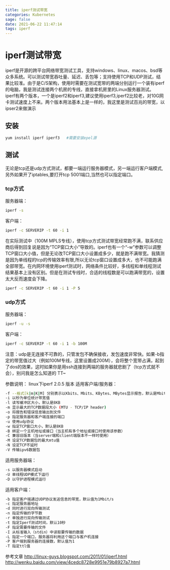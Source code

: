 ```yaml
---
title: iperf测试带宽
categories: Kubernetes
sage: false
date: 2021-06-22 11:47:14
tags: iperf
---
```


# iperf测试带宽

iperf是开源的跨平台网络带宽测试工具，支持windows、linux、macos、bsd等众多系统。可以测试带宽吞吐量、延迟、丢包等；支持使用TCP和UDP测试，结果比较准。由于是C/S架构，使用时需要在测试宽带的两端分别运行一个装有iperf的电脑，我是测试连接两个机房的专线，直接拿机房里的Linux服务器测试。
iperf有两个版本，一个是iperf2和iperf3,建议使用iperf3,iperf2比较老，对10G网卡测试速度上不来。两个版本用法基本上是一样的，我这里是测试百兆的带宽，以ipser2来做演示
<!-- more -->

## 安装

```sh
yum install iperf iperf3   #需要安装epel源
```
## 测试

无论是tcp还是udp方式测试，都要一端运行服务器模式，另一端运行客户端模式,另外如果开了iptables,要打开tcp 5001端口,当然也可以指定端口。

### tcp方式

服务器端：
```sh
iperf -s
```

客户端：
```sh
iperf -c SERVERIP -t 60 -i 1
```

在实际测试中（100M MPLS专线），使用tcp方式测试带宽经常跑不满，联系供应商后得到回复说是因为“TCP窗口大小”导致的。iperf也有一个“-w”参数可以调整TCP窗口大小值，但是无论改TCP窗口大小设置成多少，就是跑不满带宽。我猜测是因为单线程的tcp的传输效率有限,所以无论tcp窗口设置成多大，也不可能跑满全部带宽。在内网环境使用iperf测试时，网络条件比较好，多线程和单线程测试结果基本上没有区别。但是在测试专线时，合适的线程数是可以跑满带宽的，设置太大反而速度会下降。

```sh
iperf -c SERVERIP -t 60 -i 1 -P 5 
```

### udp方式
服务器端：
```sh
iperf -u -s
```

客户端：
```sh
iperf -c SERVERIP -t 60 -i 1 -b 100M
```
注意：udp是无连接不可靠的，只管发包不确保接收，发包速度非常快。如果-b指定的带宽值过大（例如100M专线，这里设置成200M），会将整个宽带占满，起到了dos的效果，这时如果你是用ssh连接到两端的服务器就悲剧了（tcp方式就不会），别问我是怎么知道的 TT~

参数说明：
linux下iperf 2.0.5 版本
适用客户端/服务器：
```sh
-f --格式[k|m|K|M] 分别表示以Kbits、Mbits、KBytes、MBytes显示报告，默认是Mbits
-i 以秒为单位统计带宽值 
-l 读写缓冲区大小，默认是8KB
-m 显示最大的TCP数据段大小 (MTU - TCP/IP header)
-o 将报告和错误信息输出到文件
-p 指定服务器和客户端连接的端口
-u 使用udp协议
-w 指定TCP窗口大小，默认是8KB
-B 绑定一个主机地址或接口（当主机有多个地址或接口时使用该参数）
-C 兼容旧版本（当server端和client端版本不一样时使用）
-M 设定TCP数据包的最大mtu值
-N 设定TCP不延时
-V 传输ipv6数据包
```

适用服务器端：

```sh
-s 以服务器模式启动
-U 单线程UDP模式下运行
-D 以守护进程模式运行
```

适用客户端：

```sh
-b 指定客户端通过UDP协议发送信息的带宽，默认值为1Mbit/s
-c 指定服务器地址　　
-d 同时进行双向传输测试
-n 指定传输的字节数
-r 单独进行双向传输测试
-t 指定Iperf测试时间，默认10秒
-F 指定需要传输的文件
-I 从标准输入（stdin）中读取要传输的数据 
-L 指定一个端口，服务器将利用这个端口与客户机连接
-P 客户端到服务器的连接数，默认值为1
-T 指定ttl值
```

参考文章
http://linux-guys.blogspot.com/2011/01/iperf.html
http://wenku.baidu.com/view/4cedc8728e9951e79b8927a7.html
